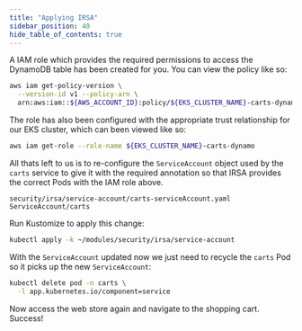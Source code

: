 ```yaml
---
title: "Applying IRSA"
sidebar_position: 40
hide_table_of_contents: true
---
```


A IAM role which provides the required permissions to access the DynamoDB table has been created for you. You can view the policy like so:

```bash test=false
aws iam get-policy-version \
  --version-id v1 --policy-arn \
  arn:aws:iam::${AWS_ACCOUNT_ID}:policy/${EKS_CLUSTER_NAME}-carts-dynamo
```

The role has also been configured with the appropriate trust relationship for our EKS cluster, which can been viewed like so:

```bash test=false
aws iam get-role --role-name ${EKS_CLUSTER_NAME}-carts-dynamo
```

All thats left to us is to re-configure the `ServiceAccount` object used by the `carts` service to give it with the required annotation so that IRSA provides the correct Pods with the IAM role above.

```kustomization
security/irsa/service-account/carts-serviceAccount.yaml
ServiceAccount/carts
```

Run Kustomize to apply this change:

```bash
kubectl apply -k ~/modules/security/irsa/service-account
```

With the `ServiceAccount` updated now we just need to recycle the `carts` Pod so it picks up the new `ServiceAccount`:

```bash hook=enable-irsa
kubectl delete pod -n carts \
  -l app.kubernetes.io/component=service
```

Now access the web store again and navigate to the shopping cart. Success!